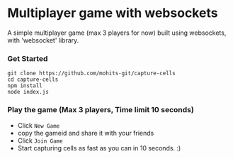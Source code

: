 # Multiplayer game with websockets
A simple multiplayer game (max 3 players for now) built using websockets, with 'websocket' library.

### Get Started
`git clone https://github.com/mohits-git/capture-cells` <br/>
`cd capture-cells` <br/>
`npm install` <br />
`node index.js`

### Play the game (Max 3 players, Time limit 10 seconds)
- Click `New Game`
- copy the gameid and share it with your friends
- Click `Join Game`
- Start capturing cells as fast as you can in 10 seconds. :)
